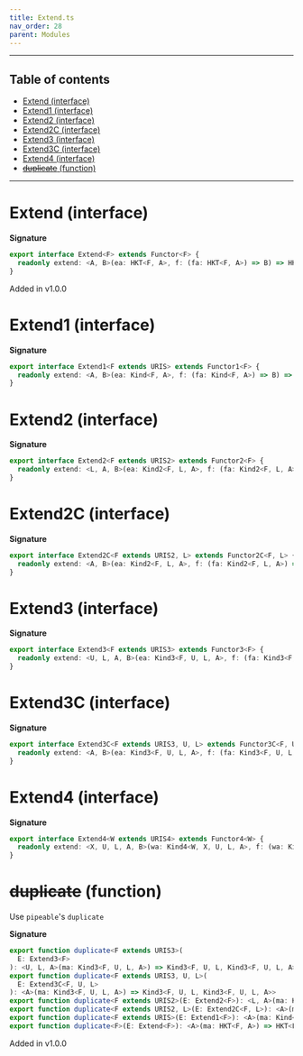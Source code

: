 ```yaml
---
title: Extend.ts
nav_order: 28
parent: Modules
---
```


---

<h2 class="text-delta">Table of contents</h2>

- [Extend (interface)](#extend-interface)
- [Extend1 (interface)](#extend1-interface)
- [Extend2 (interface)](#extend2-interface)
- [Extend2C (interface)](#extend2c-interface)
- [Extend3 (interface)](#extend3-interface)
- [Extend3C (interface)](#extend3c-interface)
- [Extend4 (interface)](#extend4-interface)
- [~~duplicate~~ (function)](#duplicate-function)

---

# Extend (interface)

**Signature**

```ts
export interface Extend<F> extends Functor<F> {
  readonly extend: <A, B>(ea: HKT<F, A>, f: (fa: HKT<F, A>) => B) => HKT<F, B>
}
```

Added in v1.0.0

# Extend1 (interface)

**Signature**

```ts
export interface Extend1<F extends URIS> extends Functor1<F> {
  readonly extend: <A, B>(ea: Kind<F, A>, f: (fa: Kind<F, A>) => B) => Kind<F, B>
}
```

# Extend2 (interface)

**Signature**

```ts
export interface Extend2<F extends URIS2> extends Functor2<F> {
  readonly extend: <L, A, B>(ea: Kind2<F, L, A>, f: (fa: Kind2<F, L, A>) => B) => Kind2<F, L, B>
}
```

# Extend2C (interface)

**Signature**

```ts
export interface Extend2C<F extends URIS2, L> extends Functor2C<F, L> {
  readonly extend: <A, B>(ea: Kind2<F, L, A>, f: (fa: Kind2<F, L, A>) => B) => Kind2<F, L, B>
}
```

# Extend3 (interface)

**Signature**

```ts
export interface Extend3<F extends URIS3> extends Functor3<F> {
  readonly extend: <U, L, A, B>(ea: Kind3<F, U, L, A>, f: (fa: Kind3<F, U, L, A>) => B) => Kind3<F, U, L, B>
}
```

# Extend3C (interface)

**Signature**

```ts
export interface Extend3C<F extends URIS3, U, L> extends Functor3C<F, U, L> {
  readonly extend: <A, B>(ea: Kind3<F, U, L, A>, f: (fa: Kind3<F, U, L, A>) => B) => Kind3<F, U, L, B>
}
```

# Extend4 (interface)

**Signature**

```ts
export interface Extend4<W extends URIS4> extends Functor4<W> {
  readonly extend: <X, U, L, A, B>(wa: Kind4<W, X, U, L, A>, f: (wa: Kind4<W, X, U, L, A>) => B) => Kind4<W, X, U, L, B>
}
```

# ~~duplicate~~ (function)

Use `pipeable`'s `duplicate`

**Signature**

```ts
export function duplicate<F extends URIS3>(
  E: Extend3<F>
): <U, L, A>(ma: Kind3<F, U, L, A>) => Kind3<F, U, L, Kind3<F, U, L, A>>
export function duplicate<F extends URIS3, U, L>(
  E: Extend3C<F, U, L>
): <A>(ma: Kind3<F, U, L, A>) => Kind3<F, U, L, Kind3<F, U, L, A>>
export function duplicate<F extends URIS2>(E: Extend2<F>): <L, A>(ma: Kind2<F, L, A>) => Kind2<F, L, Kind2<F, L, A>>
export function duplicate<F extends URIS2, L>(E: Extend2C<F, L>): <A>(ma: Kind2<F, L, A>) => Kind2<F, L, Kind2<F, L, A>>
export function duplicate<F extends URIS>(E: Extend1<F>): <A>(ma: Kind<F, A>) => Kind<F, Kind<F, A>>
export function duplicate<F>(E: Extend<F>): <A>(ma: HKT<F, A>) => HKT<F, HKT<F, A>> { ... }
```

Added in v1.0.0
